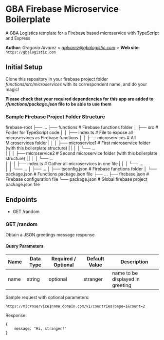 # GBA Firebase Microservice Boilerplate

A GBA Logistics template for a Firebase based microservice with TypeScript and Express

**Author**: _Gregorio Alvarez < galvarez@gbalogistic.com >_
**Web site**: `https://gbalogistic.com`

## Initial Setup

Clone this repository in your firebase project folder _functions/src/microservices_ with its correspondent name, and do your magic!

**Please check that your required dependencies for this app are added to _/functions/package.json_ file to be able to use them**

### Sample Firebase Project Folder Structure

firebase-root
    ├── ...
    ├── functions                   # Firebase functions folder
    │   ├── src                     # Folder for TypeScript code
    │   │   ├── index.ts            # File to expose all microservices as Firebase functions
    │   │   ├── microservices       # All Microservices folder
    |   │   │   ├── microservice1   # First microservice folder (with this boilerplate structure)
    |   |   │   │   └── ...         
    |   │   │   ├── microservice2   # Second microservice folder (with this boilerplate structure)
    |   |   │   │   └── ...         
    │   │   │   ├── index.ts        # Gather all microservices in one file
    |   │   │   └── ...   
    │   │   └── ...
    │   ├── ...
    │   ├── tsconfig.json       # Firebase functions folder
    │   └── package.json        # Functions package.json file
    ├── ...
    ├── firebase.json           # Firebase configuration file
    └── package.json            # Global firebase project package.json file

## Endpoints

- GET /random

### GET /random

Obtain a JSON greetings message response

#### Query Parameters

| Name  | Data Type | Required / Optional | Default Value | Description                               |
| ----- | --------- | ------------------- | ------------- | ----------------------------------------- |
| name  | string   | optional            | stranger             | name to be displayed in greeting           |

Sample request with optional parameters:

```
https://microservice1name.domain.com/v1/countries?page=1&count=2

```

Response:

```
{
    message: "Hi, stranger!"
}

```
